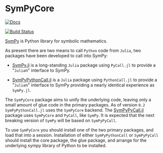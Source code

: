 # SymPyCore

[![Docs](https://img.shields.io/badge/docs-dev-blue.svg)](https://jverzani.github.io/SymPyCore.jl/dev)

[![Build Status](https://github.com/jverzani/SymPyCore.jl/actions/workflows/CI.yml/badge.svg?branch=main)](https://github.com/jverzani/SymPyCore.jl/actions/workflows/CI.yml?query=branch%3Amain)

[SymPy](https://www.sympy.org/) is Python library for symbolic mathematics.

As present there are two means to call `Python` code from `Julia`, two packages have been developed to call into SymPy:

* [SymPy.jl](https://github.com/JuliaPy/SymPy.jl) is a long-standing `Julia` package using `PyCall.jl` to provide a "`Julia`n" interface to SymPy.

* [SymPyPythonCall.jl](https://github.com/jverzani/SymPyPythonCall.jl) is a `Julia` package using `PythonCall.jl` to provide a "`Julia`n" interface to SymPy providing a nearly identical experience as `SymPy.jl`.

The `SymPyCore` package aims to unify the underlying code, leaving only a small amount of glue code in the primary packages. As of version `0.2` `SymPyPythonCall.jl` uses the `SymPyCore` backend. The [SymPyPyCall.jl](https://github.com/jverzani/SymPyPyCall.jl) package uses `SymPyCore` and `PyCall`, like `SymPy`. It is expected that the next breaking version of `SymPy` will be based on `SymPyPyCall`.

To use `SymPyCore` you should install one of the two primary packages, and load that into a session. Installation of either `SymPyPythonCall` or `SymPyPyCall` should install the core package, the glue package, and arrange for the underlying sympy library of Python to be installed.

